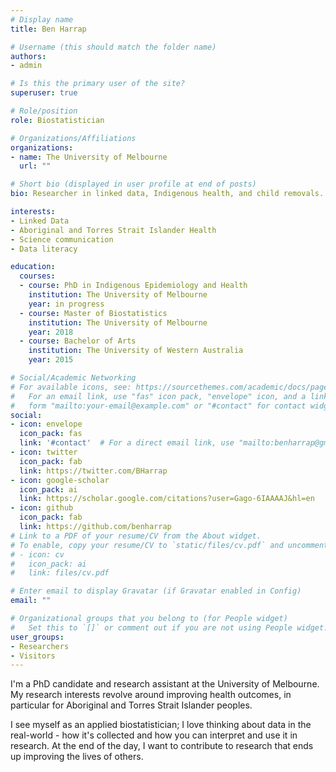 ```yaml
---
# Display name
title: Ben Harrap

# Username (this should match the folder name)
authors:
- admin

# Is this the primary user of the site?
superuser: true

# Role/position
role: Biostatistician

# Organizations/Affiliations
organizations:
- name: The University of Melbourne
  url: ""

# Short bio (displayed in user profile at end of posts)
bio: Researcher in linked data, Indigenous health, and child removals. Amateur gardener and brewer.

interests:
- Linked Data
- Aboriginal and Torres Strait Islander Health
- Science communication
- Data literacy

education:
  courses:
  - course: PhD in Indigenous Epidemiology and Health
    institution: The University of Melbourne
    year: in progress
  - course: Master of Biostatistics
    institution: The University of Melbourne
    year: 2018
  - course: Bachelor of Arts
    institution: The University of Western Australia
    year: 2015

# Social/Academic Networking
# For available icons, see: https://sourcethemes.com/academic/docs/page-builder/#icons
#   For an email link, use "fas" icon pack, "envelope" icon, and a link in the
#   form "mailto:your-email@example.com" or "#contact" for contact widget.
social:
- icon: envelope
  icon_pack: fas
  link: '#contact'  # For a direct email link, use "mailto:benharrap@gmail.com".
- icon: twitter
  icon_pack: fab
  link: https://twitter.com/BHarrap
- icon: google-scholar
  icon_pack: ai
  link: https://scholar.google.com/citations?user=Gago-6IAAAAJ&hl=en
- icon: github
  icon_pack: fab
  link: https://github.com/benharrap
# Link to a PDF of your resume/CV from the About widget.
# To enable, copy your resume/CV to `static/files/cv.pdf` and uncomment the lines below.
# - icon: cv
#   icon_pack: ai
#   link: files/cv.pdf

# Enter email to display Gravatar (if Gravatar enabled in Config)
email: ""

# Organizational groups that you belong to (for People widget)
#   Set this to `[]` or comment out if you are not using People widget.
user_groups:
- Researchers
- Visitors
---
```


I'm a PhD candidate and research assistant at the University of Melbourne. My research interests revolve around improving health outcomes, in particular for Aboriginal and Torres Strait Islander peoples. 

I see myself as an applied biostatistician; I love thinking about data in the real-world - how it's collected and how you can interpret and use it in research. At the end of the day, I want to contribute to research that ends up improving the lives of others.
